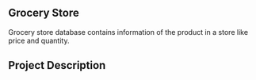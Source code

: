 ## Grocery Store  
Grocery store database contains information of the product in a store like price and quantity.  

## Project Description  
